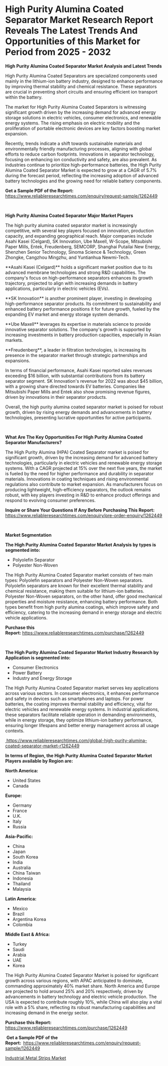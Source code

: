 <p><h1>High Purity Alumina Coated Separator Market Research Report Reveals The Latest Trends And Opportunities of this Market for Period from 2025 - 2032</h1></p><p><strong>High Purity Alumina Coated Separator Market Analysis and Latest Trends</strong></p>
<p><p>High Purity Alumina Coated Separators are specialized components used mainly in the lithium-ion battery industry, designed to enhance performance by improving thermal stability and chemical resistance. These separators are crucial in preventing short circuits and ensuring efficient ion transport within the battery.</p><p>The market for High Purity Alumina Coated Separators is witnessing significant growth driven by the increasing demand for advanced energy storage solutions in electric vehicles, consumer electronics, and renewable energy systems. The rising emphasis on electric mobility and the proliferation of portable electronic devices are key factors boosting market expansion. </p><p>Recently, trends indicate a shift towards sustainable materials and environmentally friendly manufacturing processes, aligning with global efforts to reduce carbon footprints. Innovations in separator technology, focusing on enhancing ion conductivity and safety, are also prevalent. As industries continue to prioritize high-performance batteries, the High Purity Alumina Coated Separator Market is expected to grow at a CAGR of 5.7% during the forecast period, reflecting the increasing adoption of advanced battery technologies and the growing need for reliable battery components.</p></p>
<p><strong>Get a Sample PDF of the Report:&nbsp;</strong> <a href="https://www.reliableresearchtimes.com/enquiry/request-sample/1262449?utm_campaign=3291&utm_medium=2&utm_source=Github&utm_content=ia&utm_term=24032025&utm_id=high-purity-alumina-coated-separator">https://www.reliableresearchtimes.com/enquiry/request-sample/1262449</a></p>
<p>&nbsp;</p>
<p><strong>High Purity Alumina Coated Separator Major Market Players</strong></p>
<p><p>The high purity alumina coated separator market is increasingly competitive, with several key players focused on innovation, production capacity, and expanding geographical reach. Major companies include Asahi Kasei (Celgard), SK Innovation, Ube Maxell, W-Scope, Mitsubishi Paper Mills, Entek, Freudenberg, SEMCORP, Shanghai Putailai New Energy, Shenzhen Senior Technology, Sinoma Science & Technology, Green Zhongke, Cangzhou Mingzhu, and Yuntianhua Newmi-Tech.</p><p>**Asahi Kasei (Celgard)** holds a significant market position due to its advanced membrane technologies and strong R&D capabilities. The company's focus on high-performance separators enhances its growth trajectory, projected to align with increasing demands in battery applications, particularly in electric vehicles (EVs).</p><p>**SK Innovation** is another prominent player, investing in developing high-performance separator products. Its commitment to sustainability and enhanced battery performance positions it for future growth, fueled by the expanding EV market and energy storage system demands.</p><p>**Ube Maxell** leverages its expertise in materials science to provide innovative separator solutions. The company's growth is supported by increasing investments in battery production capacities, especially in Asian markets.</p><p>**Freudenberg**, a leader in filtration technologies, is increasing its presence in the separator market through strategic partnerships and expansions. </p><p>In terms of financial performance, Asahi Kasei reported sales revenues exceeding $16 billion, with substantial contributions from its battery separator segment. SK Innovation's revenue for 2022 was about $45 billion, with a growing share directed towards EV batteries. Companies like Mitsubishi Paper Mills and Entek also show promising revenue figures, driven by innovations in their separator products.</p><p>Overall, the high purity alumina coated separator market is poised for robust growth, driven by rising energy demands and advancements in battery technologies, presenting lucrative opportunities for active participants.</p></p>
<p>&nbsp;</p>
<p><strong>What Are The Key Opportunities For High Purity Alumina Coated Separator Manufacturers?</strong></p>
<p><p>The High Purity Alumina (HPA) Coated Separator market is poised for significant growth, driven by the increasing demand for advanced battery technologies, particularly in electric vehicles and renewable energy storage systems. With a CAGR projected at 15% over the next five years, the market is fueled by the need for higher performance and durability in separator materials. Innovations in coating techniques and rising environmental regulations also contribute to market expansion. As manufacturers focus on producing lightweight, high-efficiency separators, the outlook remains robust, with key players investing in R&D to enhance product offerings and respond to evolving consumer preferences.</p></p>
<p><strong>Inquire or Share Your Questions If Any Before Purchasing This Report:</strong> <a href="https://www.reliableresearchtimes.com/enquiry/pre-order-enquiry/1262449?utm_campaign=3291&utm_medium=2&utm_source=Github&utm_content=ia&utm_term=24032025&utm_id=high-purity-alumina-coated-separator">https://www.reliableresearchtimes.com/enquiry/pre-order-enquiry/1262449</a></p>
<p>&nbsp;</p>
<p><strong>Market Segmentation</strong></p>
<p><strong>The High Purity Alumina Coated Separator Market Analysis by types is segmented into:</strong></p>
<p><ul><li>Polyolefin Separator</li><li>Polyester Non-Woven</li></ul></p>
<p><p>The High Purity Alumina Coated Separator market consists of two main types: Polyolefin separators and Polyester Non-Woven separators. Polyolefin separators are known for their excellent thermal stability and chemical resistance, making them suitable for lithium-ion batteries. Polyester Non-Woven separators, on the other hand, offer good mechanical properties and moisture resistance, enhancing battery performance. Both types benefit from high purity alumina coatings, which improve safety and efficiency, catering to the increasing demand in energy storage and electric vehicle applications.</p></p>
<p><strong>Purchase this Report:&nbsp;</strong><a href="https://www.reliableresearchtimes.com/purchase/1262449?utm_campaign=3291&utm_medium=2&utm_source=Github&utm_content=ia&utm_term=24032025&utm_id=high-purity-alumina-coated-separator">https://www.reliableresearchtimes.com/purchase/1262449</a></p>
<p>&nbsp;</p>
<p><strong>The High Purity Alumina Coated Separator Market Industry Research by Application is segmented into:</strong></p>
<p><ul><li>Consumer Electronics</li><li>Power Battery</li><li>Industry and Energy Storage</li></ul></p>
<p><p>The High Purity Alumina Coated Separator market serves key applications across various sectors. In consumer electronics, it enhances performance and safety in devices such as smartphones and laptops. For power batteries, the coating improves thermal stability and efficiency, vital for electric vehicles and renewable energy systems. In industrial applications, these separators facilitate reliable operation in demanding environments, while in energy storage, they optimize lithium-ion battery performance, ensuring longer lifespans and better energy management across all usage contexts.</p></p>
<p><a href="https://www.reliableresearchtimes.com/global-high-purity-alumina-coated-separator-market-r1262449?utm_campaign=3291&utm_medium=2&utm_source=Github&utm_content=ia&utm_term=24032025&utm_id=high-purity-alumina-coated-separator">&nbsp;https://www.reliableresearchtimes.com/global-high-purity-alumina-coated-separator-market-r1262449</a></p>
<p><strong>In terms of Region, the High Purity Alumina Coated Separator Market Players available by Region are:</strong></p>
<p>
    <p> <strong> North America: </strong>
        <ul>
            <li>United States</li>
            <li>Canada</li>
        </ul>
        </p> 
    <p> <strong> Europe: </strong>
        <ul>
            <li>Germany</li>
            <li>France</li>
            <li>U.K.</li>
            <li>Italy</li>
            <li>Russia</li>
        </ul>
        </p> 
    <p> <strong> Asia-Pacific: </strong>
        <ul>
            <li>China</li>
            <li>Japan</li>
            <li>South Korea</li>
            <li>India</li>
            <li>Australia</li>
            <li>China Taiwan</li>
            <li>Indonesia</li>
            <li>Thailand</li>
            <li>Malaysia</li>
        </ul>
        </p> 
    <p> <strong> Latin America: </strong>
        <ul>
            <li>Mexico</li>
            <li>Brazil</li>
            <li>Argentina Korea</li>
            <li>Colombia</li>
        </ul>
        </p> 
    <p> <strong> Middle East & Africa: </strong>
        <ul>
            <li>Turkey</li>
            <li>Saudi</li>
            <li>Arabia</li>
            <li>UAE</li>
            <li>Korea</li>
        </ul>
    </p>
    </p>
<p><p>The High Purity Alumina Coated Separator Market is poised for significant growth across various regions, with APAC anticipated to dominate, commanding approximately 40% market share. North America and Europe are projected to hold around 25% and 20% respectively, driven by advancements in battery technology and electric vehicle production. The USA is expected to contribute roughly 10%, while China will also play a vital role with a 5% share, reflecting its robust manufacturing capabilities and increasing demand in the energy sector.</p></p>
<p><strong>Purchase this Report: </strong><a href="https://www.reliableresearchtimes.com/purchase/1262449?utm_campaign=3291&utm_medium=2&utm_source=Github&utm_content=ia&utm_term=24032025&utm_id=high-purity-alumina-coated-separator">https://www.reliableresearchtimes.com/purchase/1262449</a></p>
<p>&nbsp;<strong>Get a Sample PDF of the Report:&nbsp;&nbsp;</strong><a href="https://www.reliableresearchtimes.com/enquiry/request-sample/1262449?utm_campaign=3291&utm_medium=2&utm_source=Github&utm_content=ia&utm_term=24032025&utm_id=high-purity-alumina-coated-separator">https://www.reliableresearchtimes.com/enquiry/request-sample/1262449</a></p>
<p><strong></strong></p>
<p><p><a href="https://github.com/ijffseandy/Market-Research-Report-List-1/blob/main/industrial-metal-strips-market.md?utm_campaign=3291&utm_medium=2&utm_source=Github&utm_content=ia&utm_term=24032025&utm_id=high-purity-alumina-coated-separator">Industrial Metal Strips Market</a></p></p>